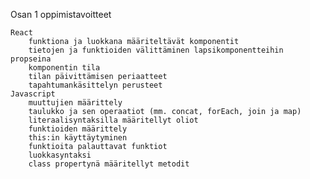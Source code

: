 Osan 1 oppimistavoitteet

    React
        funktiona ja luokkana määriteltävät komponentit
        tietojen ja funktioiden välittäminen lapsikomponentteihin propseina
        komponentin tila
        tilan päivittämisen periaatteet
        tapahtumankäsittelyn perusteet
    Javascript
        muuttujien määrittely
        taulukko ja sen operaatiot (mm. concat, forEach, join ja map)
        literaalisyntaksilla määritellyt oliot
        funktioiden määrittely
        this:in käyttäytyminen
        funktioita palauttavat funktiot
        luokkasyntaksi
        class propertynä määritellyt metodit
